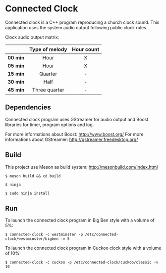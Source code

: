 Connected Clock
===============

Connected clock is a C++ program reproducing a church clock sound. This application uses the system audio output following public clock rules.

Clock audio output matrix:

| | **Type of melody** | **Hour count** |
|---|:---:|:---:|
|**00 min** | Hour | X |
|**05 min** | Hour | X |
|**15 min** | Quarter | - |
|**30 min** | Half | - |
|**45 min** | Three quarter | - |

Dependencies
------------

Connected clock program uses GStreamer for audio output and Boost libraries for timer, program options and log. 

For more informations about Boost: http://www.boost.org/
For more informations about GStreamer: http://gstreamer.freedesktop.org/

Build
-----

This project use Meson as build system: http://mesonbuild.com/index.html

`$ meson build && cd build`

`$ ninja`

`$ sudo ninja install`

Run
---

To launch the connected clock program in Big Ben style with a volume of 5%:

`$ connected-clock -c westminster -p /etc/connected-clock/westminster/bigben -v 5`

To launch the connected clock program in Cuckoo clock style with a volume of 10%:

`$ connected-clock -c cuckoo -p /etc/connected-clock/cuckoo/classic -v 10`



